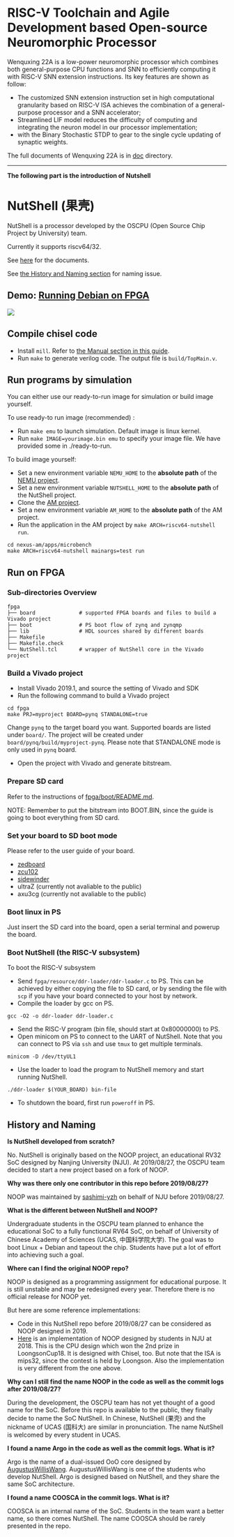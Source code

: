 # RISC-V Toolchain and Agile Development based Open-source Neuromorphic Processor

Wenquxing 22A is a low-power neuromorphic processor which combines both general-purpose CPU functions and SNN to efficiently computing it with RISC-V SNN extension instructions. Its key features are shown as follow:

- The customized SNN extension instruction set in high computational granularity based on RISC-V ISA achieves the combination of a general-purpose processor and a SNN accelerator;
- Streamlined LIF model reduces the difficulty of computing and integrating the neuron model in our processor implementation;
- with the Binary Stochastic STDP to gear to the
single cycle updating of synaptic weights.

The full documents of Wenquxing 22A is in [doc](./doc/README.md) directory.

---
**The following part is the introduction of Nutshell**

# NutShell (果壳)

NutShell is a processor developed by the OSCPU (Open Source Chip Project by University) team.

Currently it supports riscv64/32.

See [here](https://github.com/OSCPU/NutShell-doc) for the documents.

See [the History and Naming section](#history) for naming issue.

## Demo: [Running Debian on FPGA](debian_on_fpga.gif)

![](debian_on_fpga.gif)

## Compile chisel code

* Install `mill`. Refer to [the Manual section in this guide][mill].
* Run `make` to generate verilog code. The output file is `build/TopMain.v`.

[mill]: https://com-lihaoyi.github.io/mill/ 

## Run programs by simulation

You can either use our ready-to-run image for simulation or build image yourself.

To use ready-to run image (recommended) :

* Run `make emu` to launch simulation. Default image is linux kernel.
* Run `make IMAGE=yourimage.bin emu` to specify your image file. We have provided some in ./ready-to-run.

To build image yourself:

* Set a new environment variable `NEMU_HOME` to the **absolute path** of the [NEMU project](https://github.com/OSCPU/nemu.git).
* Set a new environment variable `NUTSHELL_HOME` to the **absolute path** of the NutShell project.
* Clone the [AM project](https://github.com/OSCPU/nexus-am.git).
* Set a new environment variable `AM_HOME` to the **absolute path** of the AM project.
* Run the application in the AM project by `make ARCH=riscv64-nutshell run`.
```
cd nexus-am/apps/microbench
make ARCH=riscv64-nutshell mainargs=test run
```

## Run on FPGA

### Sub-directories Overview
```
fpga
├── board              # supported FPGA boards and files to build a Vivado project
├── boot               # PS boot flow of zynq and zynqmp
├── lib                # HDL sources shared by different boards
├── Makefile
├── Makefile.check
└── NutShell.tcl       # wrapper of NutShell core in the Vivado project
```

### Build a Vivado project

* Install Vivado 2019.1, and source the setting of Vivado and SDK
* Run the following command to build a Vivado project
```
cd fpga
make PRJ=myproject BOARD=pynq STANDALONE=true
```
Change `pynq` to the target board you want. Supported boards are listed under `board/`.
The project will be created under `board/pynq/build/myproject-pynq`. Please note that STANDALONE mode is only used in `pynq` board.

* Open the project with Vivado and generate bitstream.

### Prepare SD card

Refer to the instructions of [fpga/boot/README.md](fpga/boot/README.md).

NOTE: Remember to put the bitstream into BOOT.BIN, since the guide is going to boot everything from SD card.

### Set your board to SD boot mode

Please refer to the user guide of your board.
* [zedboard](http://www.zedboard.org/sites/default/files/ZedBoard_HW_UG_v1_1.pdf)
* [zcu102](https://www.xilinx.com/support/documentation/boards_and_kits/zcu102/ug1182-zcu102-eval-bd.pdf)
* [sidewinder](http://sidewinder.fidus.com)
* ultraZ (currently not avaliable to the public)
* axu3cg (currently not avaliable to the public)

### Boot linux in PS

Just insert the SD card into the board, open a serial terminal and powerup the board.

### Boot NutShell (the RISC-V subsystem)

To boot the RISC-V subsystem
* Send `fpga/resource/ddr-loader/ddr-loader.c` to PS.
This can be achieved by either copying the file to SD card,
or by sending the file with `scp` if you have your board connected to your host by network.
* Compile the loader by gcc on PS.
```
gcc -O2 -o ddr-loader ddr-loader.c
```
* Send the RISC-V program (bin file, should start at 0x80000000) to PS.
* Open minicom on PS to connect to the UART of NutShell.
Note that you can connect to PS via `ssh` and use `tmux` to get multiple terminals.
```
minicom -D /dev/ttyUL1
```
* Use the loader to load the program to NutShell memory and start running NutShell.
```
./ddr-loader $(YOUR_BOARD) bin-file
```
* To shutdown the board, first run `poweroff` in PS.

## <a name="history"></a> History and Naming

**Is NutShell developed from scratch?**

No.
NutShell is originally based on the NOOP project, an educational RV32 SoC designed by Nanjing University (NJU).
At 2019/08/27, the OSCPU team decided to start a new project based on a fork of NOOP.

**Why was there only one contributor in this repo before 2019/08/27?**

NOOP was maintained by [sashimi-yzh](https://github.com/sashimi-yzh) on behalf of NJU before 2019/08/27.

**What is the different between NutShell and NOOP?**

Undergraduate students in the OSCPU team planned to enhance the educational SoC to a fully functional RV64 SoC,
on behalf of University of Chinese Academy of Sciences (UCAS, 中国科学院大学).
The goal was to boot Linux + Debian and tapeout the chip.
Students have put a lot of effort into achieving such a goal.

**Where can I find the original NOOP repo?**

NOOP is designed as a programming assignment for educational purpose.
It is still unstable and may be redesigned every year.
Therefore there is no official release for NOOP yet.

But here are some reference implementations:
* Code in this NutShell repo before 2019/08/27 can be considered as NOOP designed in 2019.
* [Here](https://github.com/nju-mips/noop-lo) is an implementation of NOOP designed by students in NJU at 2018.
This is the CPU design which won the 2nd prize in LoongsonCup18.
It is designed with Chisel, too.
But note that the ISA is mips32, since the contest is held by Loongson.
Also the implementation is very different from the one above.

**Why can I still find the name NOOP in the code as well as the commit logs after 2019/08/27?**

During the development, the OSCPU team has not yet thought of a good name for the SoC.
Before this repo is available to the public, they finally decide to name the SoC NutShell.
In Chinese, NutShell (果壳) and the nickname of UCAS (国科大) are similar in pronunciation.
The name NutShell is welcomed by every student in UCAS.

**I found a name Argo in the code as well as the commit logs. What is it?**

Argo is the name of a dual-issued OoO core designed by [AugustusWillisWang](https://github.com/AugustusWillisWang).
AugustusWillisWang is one of the students who develop NutShell.
Argo is designed based on NutShell, and they share the same SoC architecture.

**I found a name COOSCA in the commit logs. What is it?**

COOSCA is an internal name of the SoC.
Students in the team want a better name, so there comes NutShell.
The name COOSCA should be rarely presented in the repo.

